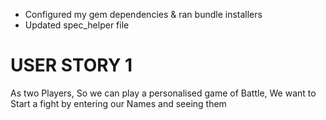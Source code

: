 - Configured my gem dependencies & ran bundle installers
- Updated spec_helper file

# USER STORY 1
As two Players,
So we can play a personalised game of Battle,
We want to Start a fight by entering our Names and seeing them